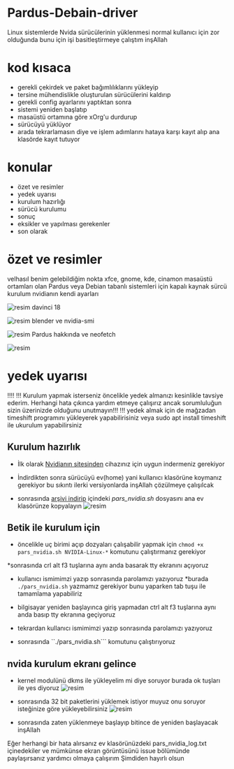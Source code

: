# Pardus-Debain-driver
Linux sistemlerde Nvida sürücülerinin yüklenmesi normal kullanıcı için zor olduğunda bunu için işi basitleştirmeye çalıştım inşAllah

# kod kısaca 
* gerekli çekirdek ve paket bağımlılıklarını yükleyip 
* tersine mühendislikle oluşturulan sürücülerini kaldırıp
* gerekli config ayarlarını yaptıktan sonra
* sistemi yeniden başlatıp
* masaüstü ortamına göre xOrg'u durdurup
* sürücüyü yüklüyor
* arada tekrarlamasın diye ve işlem adımlarını hataya karşı kayıt alıp ana klasörde kayıt tutuyor


# konular
* özet ve resimler
* yedek uyarısı
* kurulum hazırlığı
* sürücü kurulumu
* sonuç
* eksikler ve yapılması gerekenler
* son olarak

 # özet ve resimler
velhasıl benim gelebildiğim nokta 
xfce, gnome, kde, cinamon masaüstü ortamları olan Pardus veya Debian tabanlı sistemleri için kapalı kaynak sürcü kurulum
nvidianın kendi ayarları

![resim](https://user-images.githubusercontent.com/75750279/204157502-05292255-1531-4a23-9de7-61324af6ec66.png)
davinci 18

![resim](https://user-images.githubusercontent.com/75750279/204157510-0e4e7794-5c6d-4c06-b658-ad86de31d943.png)
blender ve nvidia-smi

![resim](https://user-images.githubusercontent.com/75750279/204157524-af44fa06-ddad-4c72-bd51-03e22a9f4d81.png)
Pardus hakkında ve neofetch

![resim](https://user-images.githubusercontent.com/75750279/204157534-4795b2eb-abd4-4ca7-becf-fb048be516f5.png)

# yedek uyarısı
!!!!
!!! Kurulum yapmak isterseniz öncelikle yedek almanızı kesinlikle tavsiye ederim. Herhangi hata çıkınca yardım etmeye çalışırız ancak sorumluluğun sizin üzerinizde olduğunu unutmayın!!!
!!!
yedek almak için de mağzadan timeshift programını yükleyerek yapabilirisiniz veya 
sudo apt install timeshift
ile ukurulum yapabilirsiniz

## Kurulum hazırlık
* İlk olarak <a href="https://www.nvidia.com.tr/drivers">Nvidianın sitesinden</a> cihazınız için uygun indermeniz gerekiyor
* İndirdikten sonra sürücüyü ev(home) yani kullanıcı klasörüne koymanız gerekiyor bu sıkıntı ilerki versiyonlarda inşAllah çözülmeye çalışılcak

* sonrasında <a href="https://github.com/halak0013/Pardus-Debain-driver/archive/refs/tags/driver.tar.gz">arşivi indirip</a> içindeki *pars_nvidia.sh* dosyasını ana ev klasörünze kopyalayın
![resim](https://user-images.githubusercontent.com/75750279/204157566-fe853fc9-e940-4e2b-89f6-c8efb59e0d93.png)


## Betik ile kurulum için 
* öncelikle uç birimi açıp dozyaları çalışabilir yapmak için
```chmod +x pars_nvidia.sh NVIDIA-Linux-*``` komutunu çalıştırmanız gerekiyor

*sonrasında crl alt f3 tuşlarına aynı anda basarak tty ekranını açıyoruz 
* kullanıcı ismimimzi yazıp sonrasında parolamızı yazıyoruz
*burada ```./pars_nvidia.sh``` yazmamız gerekiyor bunu yaparken tab tuşu ile tamamlama yapabiliriz

* bilgisayar yeniden başlayınca giriş yapmadan ctrl alt f3 tuşlarına aynı anda basıp tty ekranına geçiyoruz
* tekrardan kullanıcı ismimimzi yazıp sonrasında parolamızı yazıyoruz
* sonrasında ``./pars_nvidia.sh``` komutunu çalıştırıyoruz

## nvida kurulum ekranı gelince
* kernel modulünü dkms ile yükleyelim mi diye soruyor burada ok tuşları ile yes diyoruz
![resim](https://user-images.githubusercontent.com/75750279/202906832-2733303c-51dd-47ee-8053-82cf7c424c61.png)

* sonrasında 32 bit paketlerini yüklemek istiyor muyuz onu soruyor isteğinize göre yükleyebilirsiniz
![resim](https://user-images.githubusercontent.com/75750279/202906798-e8b20dc4-a72f-4beb-8113-fff4937d5963.png)

 - sonrasında zaten yüklenmeye başlayıp bitince de yeniden başlayacak inşAllah
 
Eğer herhangi bir hata alırsanız ev klasörünüzdeki pars_nvidia_log.txt içinedekiler ve mümkünse ekran görüntüsünü issue bölümünde paylaşırsanız yardımcı olmaya çalışırım
Şimdiden hayırlı olsun
